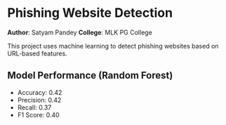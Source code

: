 # Phishing Website Detection

**Author**: Satyam Pandey
**College**: MLK PG College

This project uses machine learning to detect phishing websites based on URL-based features.

## Model Performance (Random Forest)
- Accuracy: 0.42
- Precision: 0.42
- Recall: 0.37
- F1 Score: 0.40
